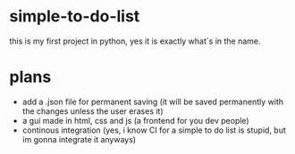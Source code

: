 # simple-to-do-list
this is my first project in python, yes it is exactly what´s in the name.
# plans
- add a .json file for permanent saving (it will be saved permanently with the changes unless the user erases it)
- a gui made in html, css and js (a frontend for you dev people)
- continous integration (yes, i know CI for a simple to do list is stupid, but im gonna integrate it anyways)

